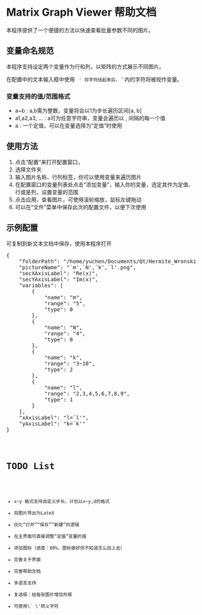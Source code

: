 <h1>Matrix Graph Viewer 帮助文档</h1>

本程序提供了一个便捷的方法以快速查看批量参数不同的图片。

<h2>变量命名规范</h2>

本程序支持设定两个变量作为行和列，以矩阵的方式展示不同图片。

在配置中的文本输入框中使用 ` ' 将字符括起来后，` ' 内的字符将被视作变量。

<h3>变量支持的值/范围格式</h3>

<ul>
<li>a~b : a,b需为整数，变量将会以1为步长遍历区间[a, b]</li>
<li>a1,a2,a3, ... : a可为任意字符串，变量会遍历以 , 间隔的每一个值</li>
<li>a : 一个定值，可以在变量选择为“定值”时使用</li>
</ul>

<h2>使用方法</h2>

<ol>
<li>点击“配置”来打开配置窗口，</li>
<li>选择文件夹</li>
<li>输入图片名称、行列标签，你可以使用变量来遍历图片</li>
<li>在配置窗口的变量列表处点击“添加变量”，输入你的变量，选定其作为定值、行或是列，设置变量的范围</li>
<li>点击应用，查看图片，可使用滚轮缩放，鼠标左键拖动</li>
<li>可以在“文件”菜单中保存此次的配置文件，以便下次使用</li>
</ol>


<h2>示例配置</h2>

可复制到新文本文档中保存，使用本程序打开

<pre>
{
    "folderPath": "/home/yuchen/Documents/Qt/Hermite_Wronskian_plot_2",
    "pictureName": "`m',`N',`k',`l'.png",
    "secXAxisLabel": "Re(x)",
    "secYAxisLabel": "Im(x)",
    "variables": [
        {
            "name": "m",
            "range": "5",
            "type": 0
        },
        {
            "name": "N",
            "range": "4",
            "type": 0
        },
        {
            "name": "k",
            "range": "3~10",
            "type": 2
        },
        {
            "name": "l",
            "range": "2,3,4,5,6,7,8,9",
            "type": 1
        }
    ],
    "xAxisLabel": "l=`l'",
    "yAxisLabel": "k=`k'"
}
<code>


<h1>TODO List</h1>

<ul>
<li>x~y 格式支持自定义步长，计划以x~y,d的格式</li>
<li>将图片导出为LateX</li>
<li>优化“打开”“保存”“新建”的逻辑</li>
<li>在主界面可直接调整“定值”变量的值</li>
<li>添加图标（进度：80%，图标做好但不知道怎么加上去）</li>
<li>完善关于界面</li>
<li>完善帮助文档</li>
<li>多语言支持</li>
<li>复选框：给每张图片增加外框</li>
<li>可使用\` \'转义字符</li>
</ul>

